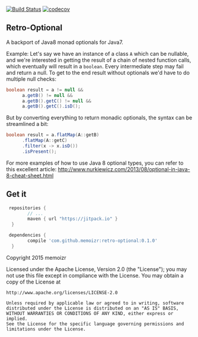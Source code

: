 [![Build Status](https://travis-ci.org/memoizr/retro-optional.svg?branch=master)](https://travis-ci.org/memoizr/retro-optional)
[![codecov](https://codecov.io/gh/memoizr/retro-optional/branch/master/graph/badge.svg)](https://codecov.io/gh/memoizr/retro-optional)
## Retro-Optional
A backport of Java8 monad optionals for Java7.

Example:
Let's say we have an instance of a class `A` which can be nullable, and we're interested in getting the
result of a chain of nested function calls, which eventually will result in a `boolean`. Every intermediate
step may fail and return a null. To get to the end result without optionals we'd have to do multiple
null checks:

```java
boolean result = a != null &&
      a.getB() != null &&
      a.getB().getC() != null &&
      a.getB().getC().isD();
```
But by converting everything to return monadic optionals, the syntax can be streamlined a bit:
```java
boolean result = a.flatMap(A::getB)
      .flatMap(A::getC)
      .filter(x -> x.isD())
      .isPresent();
```
For more examples of how to use Java 8 optional types, you can refer to this excellent article:
http://www.nurkiewicz.com/2013/08/optional-in-java-8-cheat-sheet.html

## Get it
```groovy
 repositories {
        // ...
        maven { url "https://jitpack.io" }
  }
```
```groovy
 dependencies {
        compile 'com.github.memoizr:retro-optional:0.1.0'
  }
```

Copyright 2015 memoizr

Licensed under the Apache License, Version 2.0 (the "License");
you may not use this file except in compliance with the License.
You may obtain a copy of the License at

    http://www.apache.org/licenses/LICENSE-2.0

    Unless required by applicable law or agreed to in writing, software
    distributed under the License is distributed on an "AS IS" BASIS,
    WITHOUT WARRANTIES OR CONDITIONS OF ANY KIND, either express or
    implied.
    See the License for the specific language governing permissions and
    limitations under the License.
